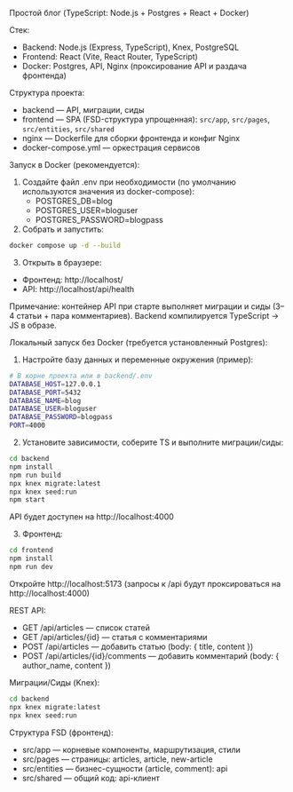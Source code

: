 Простой блог (TypeScript: Node.js + Postgres + React + Docker)

Стек:

- Backend: Node.js (Express, TypeScript), Knex, PostgreSQL
- Frontend: React (Vite, React Router, TypeScript)
- Docker: Postgres, API, Nginx (проксирование API и раздача фронтенда)

Структура проекта:

- backend — API, миграции, сиды
- frontend — SPA (FSD-структура упрощенная): `src/app`, `src/pages`, `src/entities`, `src/shared`
- nginx — Dockerfile для сборки фронтенда и конфиг Nginx
- docker-compose.yml — оркестрация сервисов

Запуск в Docker (рекомендуется):

1. Создайте файл .env при необходимости (по умолчанию используются значения из docker-compose):
   - POSTGRES_DB=blog
   - POSTGRES_USER=bloguser
   - POSTGRES_PASSWORD=blogpass
2. Собрать и запустить:

```bash
docker compose up -d --build
```

3. Открыть в браузере:

- Фронтенд: http://localhost/
- API: http://localhost/api/health

Примечание: контейнер API при старте выполняет миграции и сиды (3–4 статьи + пара комментариев). Backend компилируется TypeScript → JS в образе.

Локальный запуск без Docker (требуется установленный Postgres):

1. Настройте базу данных и переменные окружения (пример):

```bash
# В корне проекта или в backend/.env
DATABASE_HOST=127.0.0.1
DATABASE_PORT=5432
DATABASE_NAME=blog
DATABASE_USER=bloguser
DATABASE_PASSWORD=blogpass
PORT=4000
```

2. Установите зависимости, соберите TS и выполните миграции/сиды:

```bash
cd backend
npm install
npm run build
npx knex migrate:latest
npx knex seed:run
npm start
```

API будет доступен на http://localhost:4000

3. Фронтенд:

```bash
cd frontend
npm install
npm run dev
```

Откройте http://localhost:5173 (запросы к /api будут проксироваться на http://localhost:4000)

REST API:

- GET /api/articles — список статей
- GET /api/articles/{id} — статья с комментариями
- POST /api/articles — добавить статью (body: { title, content })
- POST /api/articles/{id}/comments — добавить комментарий (body: { author_name, content })

Миграции/Сиды (Knex):

```bash
cd backend
npx knex migrate:latest
npx knex seed:run
```

Структура FSD (фронтенд):

- src/app — корневые компоненты, маршрутизация, стили
- src/pages — страницы: articles, article, new-article
- src/entities — бизнес-сущности (article, comment): api
- src/shared — общий код: api-клиент
